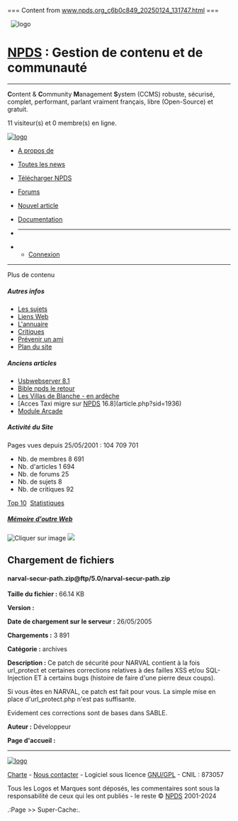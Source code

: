 === Content from www.npds.org_c6b0c849_20250124_131747.html ===


  ![logo](themes/NPDS-Bmag_sk/images/logo_3.png)

# [NPDS](http://www.npds.org "www.npds.org") : Gestion de contenu et de communauté

---

**C**ontent & **C**ommunity **M**anagement **S**ystem (CCMS) robuste, sécurisé, complet, performant, parlant vraiment français, libre (Open-Source) et gratuit.

11 visiteur(s) et 0 membre(s) en ligne.

[![logo](themes/NPDS-Bmag_sk/images/header_ano.jpg)](index.php "Accueil")

* [A propos de](static.php?op=menu-infos.txt&npds=1)
* [Toutes les news](modules.php?ModPath=archive-stories&ModStart=archive-stories)
* [Télécharger NPDS](download.php)
* [Forums](forum.php)
* [Nouvel article](submit.php)
* [Documentation](https://bible.npds.org)

* ---
* + [Connexion](user.php)

---

Plus de contenu

##### Autres infos

* [Les sujets](topics.php)
* [Liens Web](modules.php?ModStart=links&ModPath=links)
* [L'annuaire](memberslist.php)
* [Critiques](reviews.php)
* [Prévenir un ami](friend.php)
* [Plan du site](map.php)

##### Anciens articles

* [Usbwebserver 8.1](article.php?sid=1939)
* [Bible npds le retour](article.php?sid=1938)
* [Les Villas de Blanche - en ardèche](article.php?sid=1937)
* [Acces Taxi migre sur [NPDS](http://www.npds.org "www.npds.org") 16.8](article.php?sid=1936)
* [Module Arcade](article.php?sid=1935)

##### Activité du Site

Pages vues depuis 25/05/2001 : 104 709 701

* Nb. de membres 8 691
* Nb. d'articles 1 694
* Nb. de forums 25
* Nb. de sujets 8
* Nb. de critiques 92

[Top 10](top.php)  [Statistiques](stats.php)

##### [Mémoire d'outre Web](modules.php?ModPath=npds_galerie&ModStart=gal&op=gal&galid=7 "Accès à la galerie")

![](modules/npds_galerie/imgs/20120801182408-5.jpg "Cliquer sur image")
![](modules/npds_galerie/imgs/20120801182408-5.jpg)

## Chargement de fichiers

#### narval-secur-path.zip@ftp/5.0/narval-secur-path.zip

**Taille du fichier :** 66.14 KB

**Version :**

**Date de chargement sur le serveur :** 26/05/2005

**Chargements :** 3 891

**Catégorie :** archives

**Description :** Ce patch de sécurité pour NARVAL contient à la fois url\_protect et certaines corrections relatives à des failles XSS et/ou SQL-Injection ET à certains bugs (histoire de faire d'une pierre deux coups).

Si vous êtes en NARVAL, ce patch est fait pour vous. La simple mise en place d'url\_protect.php n'est pas suffisante.

Evidement ces corrections sont de bases dans SABLE.

**Auteur :** Développeur

**Page d'accueil :**

---

[![logo](themes/NPDS-Bmag_sk/images/logo_3.png)](index.php "www.npds.org")

[Charte](static.php?op=charte.html&npds=1&metalang=1 "www.npds.org la charte") - [Nous contacter](modules.php?ModPath=contact&ModStart=contact "contacter www.npds.org") - Logiciel sous licence [GNU/GPL](http://www.gnu.org/licenses/quick-guide-gplv3.fr.html) - CNIL : 873057

Tous les Logos et Marques sont déposés, les commentaires sont sous la responsabilité de ceux qui les ont publiés - le reste © [NPDS](http://www.npds.org "www.npds.org") 2001-2024

 .:Page >> Super-Cache:.


